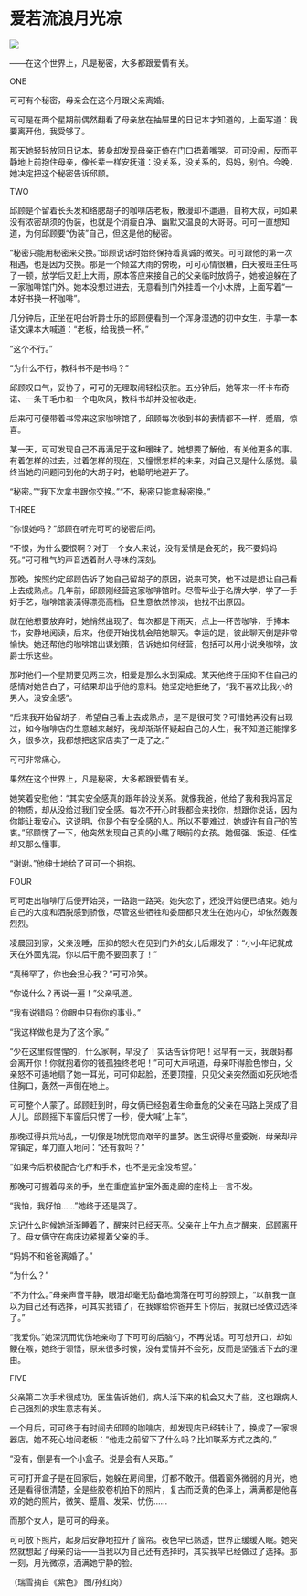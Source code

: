 # 爱若流浪月光凉

![](http://www.yilinzazhi.com/images/yili/yili201314/yili20131460-1-l.jpg)

——在这个世界上，凡是秘密，大多都跟爱情有关。 

ONE 

可可有个秘密，母亲会在这个月跟父亲离婚。 

可可是在两个星期前偶然翻看了母亲放在抽屉里的日记本才知道的，上面写道：我要离开他，我受够了。 

那天她轻轻放回日记本，转身却发现母亲正倚在门口捂着嘴哭。可可没闹，反而平静地上前抱住母亲，像长辈一样安抚道：没关系，没关系的，妈妈，别怕。今晚，她决定把这个秘密告诉邱顾。 

TWO 

邱顾是个留着长头发和络腮胡子的咖啡店老板，散漫却不邋遢，自称大叔，可如果没有浓密胡须的伪装，也就是个消瘦白净、幽默又温良的大哥哥。可可一直想知道，为何邱顾要“伪装”自己，但这是他的秘密。 

“秘密只能用秘密来交换。”邱顾说话时始终保持着真诚的微笑。可可跟他的第一次相遇，也是因为交换。那是一个倾盆大雨的傍晚，可可心情很糟，白天被班主任骂了一顿，放学后又赶上大雨，原本答应来接自己的父亲临时放鸽子，她被迫躲在了一家咖啡馆门外。她本没想过进去，无意看到门外挂着一个小木牌，上面写着“一本好书换一杯咖啡”。 

几分钟后，正坐在吧台听爵士乐的邱顾便看到一个浑身湿透的初中女生，手拿一本语文课本大喊道：“老板，给我换一杯。” 

“这个不行。” 

“为什么不行，教科书不是书吗？” 

邱顾叹口气，妥协了，可可的无理取闹轻松获胜。五分钟后，她等来一杯卡布奇诺、一条干毛巾和一个电吹风，教科书却并没被收走。 

后来可可便带着书常来这家咖啡馆了，邱顾每次收到书的表情都不一样，蹙眉，惊喜。 

某一天，可可发现自己不再满足于这种暧昧了。她想要了解他，有关他更多的事。有着怎样的过去，过着怎样的现在，又憧憬怎样的未来，对自己又是什么感觉。最终当她的问题问到他的大胡子时，他聪明地避开了。 

“秘密。”“我下次拿书跟你交换。”“不，秘密只能拿秘密换。” 

THREE 

“你恨她吗？”邱顾在听完可可的秘密后问。 

“不恨，为什么要恨啊？对于一个女人来说，没有爱情是会死的，我不要妈妈死。”可可稚气的声音透着耐人寻味的深刻。 

那晚，按照约定邱顾告诉了她自己留胡子的原因，说来可笑，他不过是想让自己看上去成熟点。几年前，邱顾刚经营这家咖啡馆时。尽管毕业于名牌大学，学了一手好手艺，咖啡馆装潢得漂亮高档，但生意依然惨淡，他找不出原因。 

就在他想要放弃时，她悄然出现了。每次都是下雨天，点上一杯苦咖啡，手捧本书，安静地阅读，后来，他便开始找机会陪她聊天。幸运的是，彼此聊天倒是非常愉快。她还帮他的咖啡馆出谋划策，告诉她如何经营，包括可以用小说换咖啡，放爵士乐这些。 

那时他们一个星期要见两三次，相爱是那么水到渠成。某天他终于压抑不住自己的感情对她告白了，可结果却出乎他的意料。她坚定地拒绝了，“我不喜欢比我小的男人，没安全感”。 

“后来我开始留胡子，希望自己看上去成熟点，是不是很可笑？可惜她再没有出现过，如今咖啡店的生意越来越好，我却渐渐怀疑起自己的人生，我不知道还能撑多久，很多次，我都想把这家店卖了一走了之。” 

可可非常痛心。 

果然在这个世界上，凡是秘密，大多都跟爱情有关。 

她笑着安慰他：“其实安全感真的跟年龄没关系。就像我爸，他给了我和我妈富足的物质，却从没给过我们安全感。每次不开心时我都会来找你，想跟你说话，因为你能让我安心，这说明，你是个有安全感的人。所以不要难过，她或许有自己的苦衷。”邱顾愣了一下，他突然发现自己真的小瞧了眼前的女孩。她倔强、叛逆、任性却又那么懂事。 

“谢谢。”他绅士地给了可可一个拥抱。 

FOUR 

可可走出咖啡厅后便开始哭，一路跑一路哭。她失恋了，还没开始便已结束。她为自己的大度和洒脱感到骄傲，尽管这些牺牲和委屈都只发生在她内心，却依然轰轰烈烈。 

凌晨回到家，父亲没睡，压抑的怒火在见到门外的女儿后爆发了：“小小年纪就成天在外面鬼混，你以后干脆不要回家了！” 

“真稀罕了，你也会担心我？”可可冷笑。 

“你说什么？再说一遍！”父亲吼道。 

“我有说错吗？你眼中只有你的事业。” 

“我这样做也是为了这个家。” 

“少在这里假惺惺的，什么家啊，早没了！实话告诉你吧！迟早有一天，我跟妈都会离开你！你就抱着你的钱孤独终老吧！”可可大声吼道，母亲吓得脸色惨白，父亲怒不可遏地扇了她一耳光，可可仰起脸，还要顶撞，只见父亲突然面如死灰地捂住胸口，轰然一声倒在地上。 

可可整个人蒙了。邱顾赶到时，母女俩已经抱着生命垂危的父亲在马路上哭成了泪人儿。邱顾摇下车窗后只愣了一秒，便大喊“上车”。 

那晚过得兵荒马乱，一切像是场恍惚而艰辛的噩梦。医生说得尽量委婉，母亲却异常镇定，单刀直入地问：“还有救吗？” 

“如果今后积极配合化疗和手术，也不是完全没希望。” 

那晚可可握着母亲的手，坐在重症监护室外面走廊的座椅上一言不发。 

“我怕，我好怕……”她终于还是哭了。 

忘记什么时候她渐渐睡着了，醒来时已经天亮。父亲在上午九点才醒来，邱顾离开了。母女俩守在病床边紧握着父亲的手。 

“妈妈不和爸爸离婚了。” 

“为什么？” 

“不为什么。”母亲声音平静，眼泪却毫无防备地滴落在可可的脖颈上，“以前我一直以为自己还有选择，可其实我错了，在我嫁给你爸并生下你后，我就已经做过选择了。” 

“我爱你。”她深沉而忧伤地亲吻了下可可的后脑勺，不再说话。可可想开口，却如鲠在喉，她终于领悟，原来很多时候，没有爱情并不会死，反而是坚强活下去的理由。 

FIVE 

父亲第二次手术很成功，医生告诉她们，病人活下来的机会又大了些，这也跟病人自己强烈的求生意志有关。 

一个月后，可可终于有时间去邱顾的咖啡店，却发现店已经转让了，换成了一家银器店。她不死心地问老板：“他走之前留下了什么吗？比如联系方式之类的。” 

“没有，倒是有一个小盒子。说是会有人来取。” 

可可打开盒子是在回家后，她躲在房间里，灯都不敢开。借着窗外微弱的月光，她还是看得很清楚，全是些胶卷机拍下的照片，复古而泛黄的色泽上，满满都是他喜欢的她的照片，微笑、蹙眉、发呆、忧伤…… 

而那个女人，是可可的母亲。 

可可放下照片，起身后安静地拉开了窗帘。夜色早已熟透，世界正缓缓入眠。她突然就想起了母亲的话——当我以为自己还有选择时，其实我早已经做过了选择。那一刻，月光微凉，洒满她宁静的脸。 

（瑞雪摘自《紫色》 图/孙红岗）